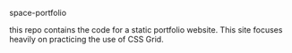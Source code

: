 space-portfolio

this repo contains the code for a static portfolio website. This site focuses heavily on practicing the use of CSS Grid. 